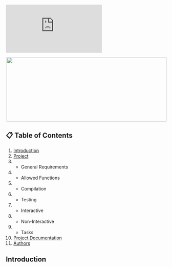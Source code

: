 ![animated banner](https://github.com/jGohan-cpu/holbertonschool-simple_shell/edit/master/README.md)
<p align="center">
  <img src="https://github.com/jGohan-cpu/holbertonschool-simple_shell/edit/master/README.md" width="500" height="200">
</p>


## **:clipboard: Table of Contents**
1. [Introduction](#introduction)
2. [Project](#Project)
3.  - General Requirements
4.  - Allowed Functions
5.  - Compilation
6.  - Testing
7.    - Interactive
8.    - Non-Interactive
9.  - Tasks
10. [Project Documentation](#documentation)
11. [Authors](#authors)

## Introduction

